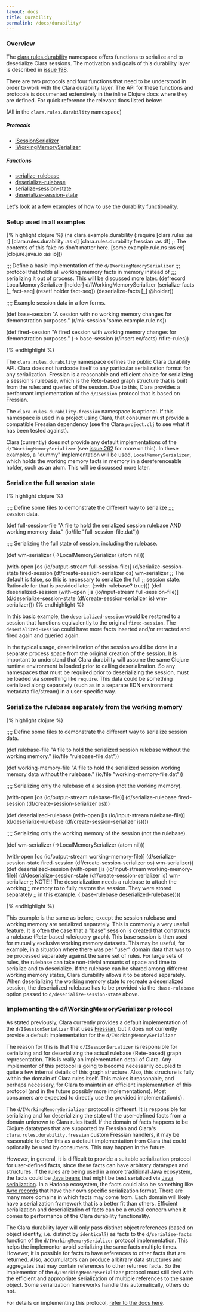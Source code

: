 ```yaml
---
layout: docs
title: Durability
permalink: /docs/durability/
---
```


### Overview ###

The [clara.rules.durability]({{site.clojuredoc}}clara.rules.durability.html) namespace offers functions to serialize and to deserialize Clara sessions.  The motivation and goals of this durability layer is described in [issue 198](https://github.com/cerner/clara-rules/issues/198).

There are two protocols and four functions that need to be understood in order to work with the Clara durability layer.  The API for these functions and protocols is documented extensively in the inline Clojure docs where they are defined.  For quick reference the relevant docs listed below:

(All in the `clara.rules.durability` namespace)

##### Protocols ######

* [ISessionSerializer]({{site.clojuredoc}}clara.rules.durability.html#var-ISessionSerializer)
* [IWorkingMemorySerializer]({{site.clojuredoc}}clara.rules.durability.html#var-IWorkingMemorySerializer)

##### Functions ######

* [serialize-rulebase]({{site.clojuredoc}}clara.rules.durability.html#var-serialize-rulebase)
* [deserialize-rulebase]({{site.clojuredoc}}clara.rules.durability.html#var-deserialize-rulebase)
* [serialize-session-state]({{site.clojuredoc}}clara.rules.durability.html#var-serialize-session-state)
* [deserialize-session-state]({{site.clojuredoc}}clara.rules.durability.html#var-deserialize-session-state)

Let's look at a few examples of how to use the durability functionality.

### Setup used in all examples ###

{% highlight clojure %}
(ns clara.example.durability
  (:require [clara.rules :as r]
            [clara.rules.durability :as d]
            [clara.rules.durability.fressian :as df]
            ;; The contents of this fake ns don't matter here.
            [some.example.rule.ns :as ex] 
            [clojure.java.io :as io]))

;;; Define a basic implementation of the `d/IWorkingMemorySerializer`
;;; protocol that holds all working memory facts in memory instead of
;;; serializing it out of process.  This will be discussed more later.
(defrecord LocalMemorySerializer [holder]
  d/IWorkingMemorySerializer
  (serialize-facts [_ fact-seq]
    (reset! holder fact-seq))
  (deserialize-facts [_]
    @holder))

;;;; Example session data in a few forms.

(def base-session
  "A session with no working memory changes for demonstration purposes."
  (r/mk-session 'some.example.rule.ns))

(def fired-session
  "A fired session with working memory changes for demonstration purposes."
  (-> base-session
      (r/insert ex/facts)
      r/fire-rules))

{% endhighlight %}

The `clara.rules.durability` namespace defines the public Clara durability API.  Clara does not hardcode itself to any particular serialization format for any serialization.  Fressian is a reasonable and efficient choice for serializing a session's rulebase, which is the Rete-based graph structure that is built from the rules and queries of the session.  Due to this, Clara provides a performant implementation of the `d/ISession` protocol that is based on Fressian.

The `clara.rules.durability.fressian` namespace is optional.  If this namespace is used in a project using Clara, that consumer must provide a compatible Fressian dependency (see the Clara `project.clj` to see what it has been tested against).

Clara (currently) does not provide any default implementations of the `d/IWorkingMemorySerializer` (see [issue 262](https://github.com/cerner/clara-rules/issues/262) for more on this).  In these examples, a "dummy" implementation will be used, `LocalMemorySerializer`, which holds the working memory facts in memory in a dereferenceable holder, such as an atom.  This will be discussed more later.

### Serialize the full session state ###

{% highlight clojure %}

;;;; Define some files to demonstrate the different way to serialize
;;;; session data.

(def full-session-file
  "A file to hold the serialized session rulebase AND working memory data."
  (io/file "full-session-file.dat"))

;;;; Serializing the full state of session, including the rulebase.

(def wm-serializer (->LocalMemorySerializer (atom nil)))

(with-open [os (io/output-stream full-session-file)]
  (d/serialize-session-state fired-session
                             (df/create-session-serializer os)
                             wm-serializer
                             ;; The default is false, so this is necessary to serialize the full
                             ;; session state.  Rationale for that is provided later.
                             {:with-rulebase? true}))
(def deserialized-session
  (with-open [is (io/input-stream full-session-file)]
    (d/deserialize-session-state (df/create-session-serializer is)
                                 wm-serializer)))
{% endhighlight %}

In this basic example, the `deserialized-session` would be restored to a session that functions equivalently to the original `fired-session`.  The `deserialized-session` could have more facts inserted and/or retracted and fired again and queried again.

In the typical usage, deserialization of the session would be done in a separate process space from the original creation of the session.  It is important to understand that Clara durability will assume the same Clojure runtime environment is loaded prior to calling deserialization.  So any namespaces that must be required prior to deserializing the session, must be loaded via something like `require`.  This data could be something serialized along separately (such as in a separate EDN environment metadata file/stream) in a user-specific way.

### Serialize the rulebase separately from the working memory ###

{% highlight clojure %}

;;;; Define some files to demonstrate the different way to serialize session data.

(def rulebase-file
  "A file to hold the serialized session rulebase without the working memory."
  (io/file "rulebase-file.dat"))

(def working-memory-file
  "A file to hold the serialized session working memory data without the rulebase."
  (io/file "working-memory-file.dat"))

;;;; Serializing only the rulebase of a session (not the working memory).

(with-open [os (io/output-stream rulebase-file)]
  (d/serialize-rulebase fired-session
                        (df/create-session-serializer os)))

(def deserialized-rulebase
  (with-open [is (io/input-stream rulebase-file)]
    (d/deserialize-rulebase (df/create-session-serializer is))))

;;;; Serializing only the working memory of the session (not the rulebase).

(def wm-serializer (->LocalMemorySerializer (atom nil)))

(with-open [os (io/output-stream working-memory-file)]
  (d/serialize-session-state fired-session
                             (df/create-session-serializer os)
                             wm-serializer))
(def deserialized-session
  (with-open [is (io/input-stream working-memory-file)]
    (d/deserialize-session-state (df/create-session-serializer is)
                                 wm-serializer
                                 ;; NOTE!! The deserialization needs a rulebase to attach the working
                                 ;; memory to to fully restore the session.  They were stored separately
                                 ;; in this example.
                                 {:base-rulebase deserialized-rulebase})))

{% endhighlight %}

This example is the same as before, except the session rulebase and working memory are serialized separately.  This is commonly a very useful feature.  It is often the case that a "base" session is created that constructs a rulebase (Rete-based rule/query graph).  This base session is then used for mutually exclusive working memory datasets.  This may be useful, for example, in a situation where there was per "user" domain data that was to be processed separately against the same set of rules.  For large sets of rules, the rulebase can take non-trivial amounts of space and time to serialize and to deserialize.  If the rulebase can be shared among different working memory states, Clara durability allows it to be stored separately.  When deserializing the working memory state to recreate a deserialized session, the deserialized rulebase has to be provided via the `:base-rulebase` option passed to `d/deserialize-session-state` above.

### Implementing the d/IWorkingMemorySerializer protocol ###

As stated previously, Clara currently provides a default implementation of the `d/ISessionSerializer` that uses [Fressian](https://github.com/clojure/data.fressian), but it does not currently provide a default implementation for the `d/IWorkingMemorySerializer`

The reason for this is that the `d/ISessionSerializer` is responsible for serializing and for deserializing the actual rulebase (Rete-based) graph representation.  This is really an implementation detail of Clara.  Any implementor of this protocol is going to become necessarily coupled to quite a few internal details of this graph structure.  Also, this structure is fully within the domain of Clara rules itself.  This makes it reasonable, and perhaps necessary, for Clara to maintain an efficient implementation of this protocol (and in the future possibly more implementations).  Most consumers are expected to directly use the provided implementation(s).

The `d/IWorkingMemorySerializer` protocol is different.  It is responsible for serializing and for deserializing the state of the user-defined facts from a domain unknown to Clara rules itself.  If the domain of facts happens to be Clojure datatypes that are supported by Fressian and Clara's `clara.rules.durability.fressian` custom Fressian handlers, it may be reasonable to offer this as a default implementation from Clara that could optionally be used by consumers.  This may happen in the future.

However, in general, it is difficult to provide a suitable serialization protocol for user-defined facts, since these facts can have arbitrary datatypes and structures.  If the rules are being used in a more traditional Java ecosystem, the facts could be [Java beans](https://docs.oracle.com/javase/tutorial/javabeans/) that might be best serialized via [Java serialization](https://docs.oracle.com/javase/8/docs/technotes/guides/serialization/).  In a Hadoop ecosystem, the facts could also be something like [Avro records](https://avro.apache.org/) that have their own specific serialization format.  There are many more domains in which facts may come from.  Each domain will likely have a serialization framework that is a better fit than others.  Efficient serialization and deserialization of facts can be a crucial concern when it comes to performance of the Clara durability functionality.

The Clara durability layer will only pass distinct object references (based on object identity, i.e. distinct by `identical?`) as facts to the `d/serialize-facts` function of the `d/IWorkingMemorySerializer` protocol implementation.  This helps the implementor avoid serializing the same facts multiple times.  However, it is possible for facts to have references to other facts that are returned.  Also, accumulators can produce arbitrary data structures and aggregates that may contain references to other returned facts.  So the implementor of the `d/IWorkingMemorySerializer` protocol must still deal with the efficient and appropriate serialization of multiple references to the same object.  Some serialization frameworks handle this automatically, others do not.

For details on implementing this protocol, [refer to the docs here]({{site.clojuredoc}}clara.rules.durability.html#var-IWorkingMemorySerializer).

